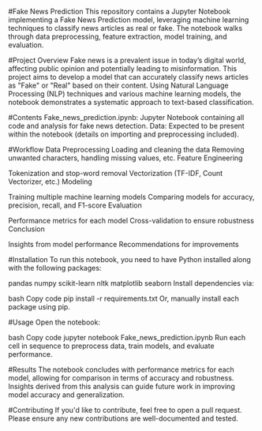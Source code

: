 #Fake News Prediction
This repository contains a Jupyter Notebook implementing a Fake News Prediction model, leveraging machine learning techniques to classify news articles as real or fake. The notebook walks through data preprocessing, feature extraction, model training, and evaluation.

#Project Overview
Fake news is a prevalent issue in today’s digital world, affecting public opinion and potentially leading to misinformation. This project aims to develop a model that can accurately classify news articles as "Fake" or "Real" based on their content. Using Natural Language Processing (NLP) techniques and various machine learning models, the notebook demonstrates a systematic approach to text-based classification.

#Contents
Fake_news_prediction.ipynb: Jupyter Notebook containing all code and analysis for fake news detection.
Data: Expected to be present within the notebook (details on importing and preprocessing included).

#Workflow
Data Preprocessing
Loading and cleaning the data
Removing unwanted characters, handling missing values, etc.
Feature Engineering

Tokenization and stop-word removal
Vectorization (TF-IDF, Count Vectorizer, etc.)
Modeling

Training multiple machine learning models
Comparing models for accuracy, precision, recall, and F1-score
Evaluation

Performance metrics for each model
Cross-validation to ensure robustness
Conclusion

Insights from model performance
Recommendations for improvements

#Installation
To run this notebook, you need to have Python installed along with the following packages:

pandas
numpy
scikit-learn
nltk
matplotlib
seaborn
Install dependencies via:

bash
Copy code
pip install -r requirements.txt
Or, manually install each package using pip.

#Usage
Open the notebook:

bash
Copy code
jupyter notebook Fake_news_prediction.ipynb
Run each cell in sequence to preprocess data, train models, and evaluate performance.

#Results
The notebook concludes with performance metrics for each model, allowing for comparison in terms of accuracy and robustness. Insights derived from this analysis can guide future work in improving model accuracy and generalization.

#Contributing
If you'd like to contribute, feel free to open a pull request. Please ensure any new contributions are well-documented and tested.


